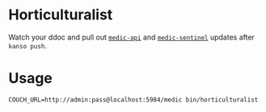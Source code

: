 Horticulturalist
================

Watch your ddoc and pull out [`medic-api`](https://github.com/medic/medic-api) and [`medic-sentinel`](https://github.com/medic/medic-api) updates after `kanso push`.

# Usage

	COUCH_URL=http://admin:pass@localhost:5984/medic bin/horticulturalist
